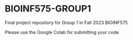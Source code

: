 # BIOINF575-GROUP1
Final project repository for Group 1 in Fall 2023 BIOINF575

Please use the Google Colab for submitting your code
